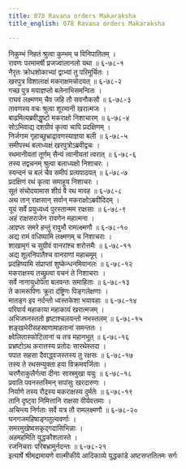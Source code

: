 ```yaml
---
title: 078 Ravana orders Makaraksha
title_english: 078 Ravana orders Makaraksha

---
```


<div class="audioEmbed"  caption="श्रीराम-हरिसीताराममूर्ति-घनपाठिभ्यां वचनम्" src="https://archive.org/download/Ramayana-recitation-Sriram-harisItArAmamUrti-Ghanapaati-v2/Kanda_6/Kanda_6_YK-078-Ravana_orders_Makaraksha_0.mp3"></div>

निकुम्भं निहतं श्रुत्वा कुम्भम् च विनिपातितम् ।  
रावणः परमामर्षी प्रजज्वालानलो यथा ॥ ६-७८-१  
नैरृतः क्रोधशोकाभ्यां द्वाभ्यां तु परिमूर्चितः ।  
खरपुत्र विशालाक्षं मकराक्षमचोदयत् ॥ ६-७८-२  
गच्छ पुत्र मयाज्ञप्तो बलेनाभिसमन्वितः ।  
राघवं लक्ष्मणम् चैव जहि तौ सवनौकसौ ॥ ६-७८-३  
तावणस्य वचः श्रुत्वा शूरमानी खरात्मजः ।  
बाढमित्यब्रवीद्धृष्टो मकराक्षो निशाचारम् ॥ ६-७८-४  
सोऽभिवाद्य दशग्रीवं कृत्वा चापि प्रदक्षिणम् ।  
निर्जगाम गृहाच्छुभ्राद्रावणस्याज्ञया बली ॥ ६-७८-५  
समीपस्थं बलाध्यक्षं खरपुत्रोऽब्रवीद्वचः ।  
रथमानीयतां तूर्णम् सैन्यं त्वानीयतां त्वरात् ॥ ६-७८-६  
तस्य तद्वचनम् श्रुत्वा बलाध्यक्षो निशाचरः ।  
स्यन्दनं च बलं चैव समीपं प्रत्यपादयत् ॥ ६-७८-७  
प्रदक्षिणं रथं कृत्वा समाहूय निशाचरः ।  
सूतं संचोदयामास शीग्रं वै रथ मावह ॥ ६-७८-८  
अथ तान् राक्षसान् सर्वान् मकराक्षोऽब्रवीदिदम् ।  
यूयं सर्वे प्रयुध्यध्वं पुरस्तान्मम राक्षसाः ॥ ६-७८-९  
अहं राक्षसराजेन रावणेन महात्मना ।  
आज्ञ्प्तः समरे हन्तुं रावुभौ रामल्क्ष्मणौ ॥ ६-७८-१०  
अद्य रामं वधिष्यामि लक्ष्मणम् च निशाचराः ।  
शाखामृगं च सुग्रीवं वानरांश्च शरोत्तमैः ॥ ६-७८-११  
अद्य शूलनिपातैश्च वानराणां महाचमूम् ।  
प्रदहिष्यामि संप्राप्तां शुष्केन्धनमिवानलः ॥ ६-७८-१२  
मकराक्षस्य तच्छ्रुत्वा वचनं ते निशाचराः ।  
सर्वे नानायुधोपेता बलवन्तः समाहिताः ॥ ६-७८-१३  
ते कामरूपिणः क्रूरा दंष्ट्रिणः पिङ्गलेक्षणाः ।  
मातङ्ग इव नर्दन्तो ध्वस्तकेशा भयावहाः ॥ ६-७८-१४  
परिवार्य महाकाया महाकायं खरात्मजम् ।  
अभिजघ्नस्ततो हृष्टाश्चलयन्तो नभस्तलम् ॥ ६-७८-१५  
शङ्खभेरीसहस्राणामाहतानां समन्ततः ।  
क्ष्वेलितास्फोटितानां च तत्र महानभूत् ॥ ६-७८-१६  
प्रभ्रष्टोऽथ करात्तस्य प्रतोदः सारथेस्तदा ।  
पपात सहसा दैवाद्ध्वजस्तस्य तु रक्षसः ॥ ६-७८-१७  
तस्य ते रथसम्युक्ता हया विक्रमवर्जिताः ।  
चरणैराकुलैर्गत्वा दीनाः सास्रमुखा ययुः ॥ ६-७८-१८  
प्रवाति पवनस्तस्मिन् सपांसुः खरदारुणः ।  
निर्याणे तस्य रौद्रस्य मकराक्षस्य दुर्मतेः ॥ ६-७८-१९  
तानि दृष्ट्वा निमित्तानि राक्षसा वीर्यवत्तमाः ।  
अचिन्त्य निर्गताः सर्वे यत्र तौ रामलक्ष्मणौ ॥ ६-७८-२०  
घनगजमहिषाङ्गतुल्यवर्णाः ।  
समरमुखेष्वसकृद्गदासिभिन्नाः ।  
अहमहमिति युद्धकौशलास्ते ।  
रजनिचराः परिबभ्रामुर्नदन्तः ॥ ६-७८-२१  
इत्यार्षे श्रीमद्रामायणे वाल्मीकीये आदिकाव्ये युद्धकांडे अष्टसप्ततितमः सर्गः